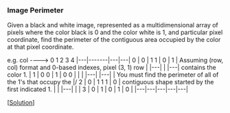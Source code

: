 ### Image Perimeter

Given a black and white image, represented as a multidimensional array of pixels where the color black is 0 and the color white is 1, and particular pixel coordinate, find the perimeter of the contiguous area occupied by the color at that pixel coordinate.

e.g.          col ---->
          0   1   2   3   4
        |---|-------|---|---|
     0  | 0 | 1   1 | 0 | 1 |     Assuming (row, col) format and 0-based indexes, pixel (3, 1)
row     |   |---|   |   |---|     contains the color 1.
 |   1  | 0   0 | 1 | 0   0 |
 |      |   |---|   |---|   |     You must find the perimeter of all of the 1's that occupy the
\|/  2  | 0 | 1   1   1 | 0 |     contiguous shape started by the first indicated 1.
        |   |   |---|   |   |
     3  | 0 | 1 | 0 | 1 | 0 |
        |---|---|---|---|---|


\[[Solution](solution.cpp)\]
